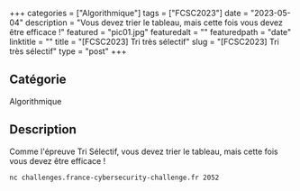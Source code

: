 +++
categories = ["Algorithmique"]
tags = ["FCSC2023"]
date = "2023-05-04"
description = "Vous devez trier le tableau, mais cette fois vous devez être efficace !"
featured = "pic01.jpg"
featuredalt = ""
featuredpath = "date"
linktitle = ""
title = "[FCSC2023] Tri très sélectif"
slug = "[FCSC2023] Tri très sélectif"
type = "post"
+++

## Catégorie 

Algorithmique

## Description 

Comme l'épreuve Tri Sélectif, vous devez trier le tableau, mais cette fois vous devez être efficace !

`nc challenges.france-cybersecurity-challenge.fr 2052`